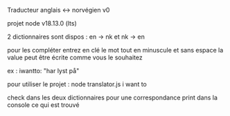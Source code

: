 Traducteur anglais <-> norvégien v0

projet node v18.13.0 (lts)

2 dictionnaires sont dispos : en -> nk et nk -> en

pour les compléter entrez en clé le mot tout en minuscule et sans espace
la value peut être écrite comme vous le souhaitez

ex : iwantto: "har lyst på"

pour utiliser le projet : node translator.js i want to

check dans les deux dictionnaires pour une correspondance
print dans la console ce qui est trouvé
